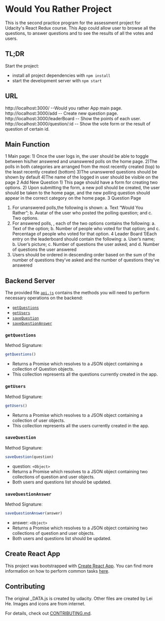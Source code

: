 # Would You Rather Project
This is the second practice program  for the assessment project for Udacity's React Redux course. This App could allow user to browse all the questions, to answer questions and to see the results of all the votes and users.

## TL;DR
Start the project:

* install all project dependencies with `npm install`
* start the development server with `npm start`

## URL
http://localhost:3000/   --Would you rather App main page.
http://localhost:3000/add -- Create new question page.
http://localhost:3000/leaderBoard -- Show the points of each user.
http://localhost:3000/question/:id -- Show the vote form or the result of question of certain id.

## Main Function
 1 Main page:
    1) Once the user logs in, the user should be able to toggle between his/her answered and unanswered polls on the home page.
    2)The polls in both categories are arranged from the most recently created (top) to the least recently created (bottom)
    3)The unanswered questions should be shown by default
    4)The name of the logged in user should be visible on the page
 2 Add New Question
    1) This page should have a form for creating two options.
    2) Upon submitting the form, a new poll should be created, the user should be taken to the home page, and the new polling question should appear in the correct category on the home page.
 3 Question Page
  1) For unanswered polls,the following is shown:
      a. Text “Would You Rather”;
      b. Avatar of the user who posted the polling question; and
      c. Two options.
  2) For answered polls, , each of the two options contains the following:
      a.  Text of the option;
      b.  Number of people who voted for that option; and
      c.  Percentage of people who voted for that option.
 4 Leader Board
  1)Each entry on the leaderboard should contain the following:
     a. User’s name;
     b. User’s picture;
     c. Number of questions the user asked; and
     d. Number of questions the user answered
  2) Users should be ordered in descending order based on the sum of the number of questions they’ve asked and the number of questions they’ve answered
## Backend Server

 The provided file [`api.js`](src/util/api.js) contains the methods you will need to perform necessary operations on the backend:

* [`getQuestions`](#getQuestions)
* [`getUsers`](#getUsers)
* [`saveQuestion`](#saveQuestion)
* [`saveQuestionAnswer`](#saveQuestionAnswer)

### `getQuestions`

Method Signature:

```js
getQuestions()
```

* Returns a Promise which resolves to a JSON object containing a collection of Question objects.
* This collection represents all the questions currently created in the app.

### `getUsers`

Method Signature:

```js
getUsers()
```

* Returns a Promise which resolves to a JSON object containing a collection of user objects.
* This collection represents all the users currently created in the app.
### `saveQuestion`

Method Signature:

```js
saveQuestion(question)
```

* question: `<Object>`
* Returns a Promise which resolves to a JSON object containing two collections of question and user objects.
* Both users and questions list should be updated.

### `saveQuestionAnswer`

Method Signature:

```js
saveQuestionAnswer(answer)
```

* answer: `<Object>`
* Returns a Promise which resolves to a JSON object containing two collections of question and user objects.
* Both users and questions list should be updated.


## Create React App

This project was bootstrapped with [Create React App](https://github.com/facebookincubator/create-react-app). You can find more information on how to perform common tasks [here](https://github.com/facebookincubator/create-react-app/blob/master/packages/react-scripts/template/README.md).

## Contributing

The original _DATA.js is created by udacity. Other files are created by Lei He.
Images and icons are from internet.

For details, check out [CONTRIBUTING.md](CONTRIBUTING.md).
